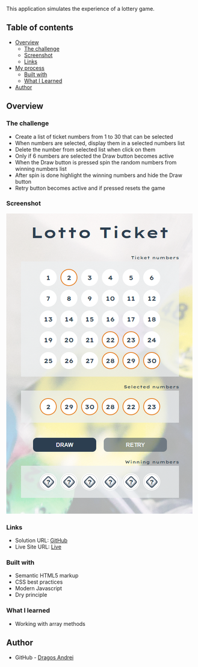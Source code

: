 This application simulates the experience of a lottery game.

## Table of contents

- [Overview](#overview)
  - [The challenge](#the-challenge)
  - [Screenshot](#screenshot)
  - [Links](#links)
- [My process](#my-process)
  - [Built with](#built-with)
  - [What I Learned](#what-i-learned)
- [Author](#author)

## Overview

### The challenge

- Create a list of ticket numbers from 1 to 30 that can be selected
- When numbers are selected, display them in a selected numbers list
- Delete the number from selected list when click on them
- Only if 6 numbers are selected the Draw button becomes active
- When the Draw button is pressed spin the random numbers from winning numbers list
- After spin is done highlight the winning numbers and hide the Draw button
- Retry button becomes active and if pressed resets the game

### Screenshot

![screenshot](screenshot.png)

### Links

- Solution URL: [GitHub](https://github.com/andre1dragos/lotto_game.git)
- Live Site URL: [Live](https://andre1dragos.github.io/lotto_game/)

### Built with

- Semantic HTML5 markup
- CSS best practices
- Modern Javascript
- Dry principle

### What I learned

- Working with array methods

## Author

- GitHub - [Dragos Andrei](https://github.com/andre1dragos)
